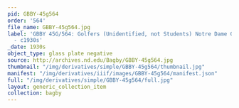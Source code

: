```yaml
---
pid: GBBY-45g564
order: '564'
file_name: GBBY-45g564.jpg
label: 'GBBY 45G/564: Golfers (Unidentified, not Students) Notre Dame Golf Course
  - c1930s'
_date: 1930s
object_type: glass plate negative
source: http://archives.nd.edu/Bagby/GBBY-45g564.jpg
thumbnail: "/img/derivatives/simple/GBBY-45g564/thumbnail.jpg"
manifest: "/img/derivatives/iiif/images/GBBY-45g564/manifest.json"
full: "/img/derivatives/simple/GBBY-45g564/full.jpg"
layout: generic_collection_item
collection: bagby
---
```

